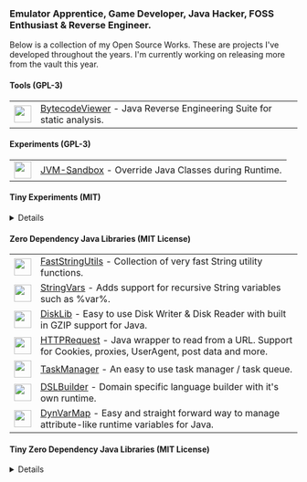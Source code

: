 ### Emulator Apprentice, Game Developer, Java Hacker, FOSS Enthusiast & Reverse Engineer.
Below is a collection of my Open Source Works. These are projects I've developed throughout the years. I'm currently working on releasing more from the vault this year.

<p>
<!--- TOOLS -->
<h4>Tools (GPL-3)</h4>
<table>
<tbody>

<tr>
<td><a href="https://konloch.com/Bytecode-Viewer/stargazers"><img height="30" src="https://img.shields.io/github/stars/konloch/bytecode-viewer?style=social"></a></td>
<td><a href="https://konloch.com/Bytecode-Viewer/">BytecodeViewer</a> - Java Reverse Engineering Suite for static analysis.</td>
</tr>

</tbody>
</table>

<!--- EXPERIMENTS -->
<h4>Experiments (GPL-3)</h4>
<table>
<tbody>

<tr>
<td><a href="https://konloch.com/JVM-Sandbox/stargazers"><img height="30" src="https://img.shields.io/github/stars/Konloch/JVM-Sandbox?style=social"></a></td>
<td><a href="https://konloch.com/JVM-Sandbox/">JVM-Sandbox</a> - Override Java Classes during Runtime.</td>
</tr>

</tbody>
</table>


<!--- TINY EXPERIMENTS -->
<h4>Tiny Experiments (MIT)</h4>
<details>
<table>
<tbody>

<tr>
<td><a href="https://konloch.com/ObfSRC/stargazers"><img height="30" src="https://img.shields.io/github/stars/Konloch/ObfSRC?style=social"></a></td>
<td><a href="https://konloch.com/ObfSRC/">ObfSRC</a> - Obfuscate Java source code through unicode escaping.</td>
</tr>

</tbody>
</table>
</details>

<!--- LIBRARIES -->
<h4>Zero Dependency Java Libraries (MIT License)</h4>
<table>
<tbody>

<tr>
<td><a href="https://konloch.com/FastStringUtils/stargazers"><img height="30" src="https://img.shields.io/github/stars/Konloch/FastStringUtils?style=social"></a></td>
<td><a href="https://konloch.com/FastStringUtils/">FastStringUtils</a> - Collection of very fast String utility functions.</td>
</tr>

<tr>
<td><a href="https://konloch.com/StringVars/stargazers"><img height="30" src="https://img.shields.io/github/stars/Konloch/StringVars?style=social"></a></td>
<td><a href="https://konloch.com/StringVars/">StringVars</a> - Adds support for recursive String variables such as %var%.</td>
</tr>
  
<tr>
<td><a href="https://konloch.com/DiskLib/stargazers"><img height="30" src="https://img.shields.io/github/stars/Konloch/DiskLib?style=social"></a></td>
<td><a href="https://konloch.com/DiskLib/">DiskLib</a> - Easy to use Disk Writer & Disk Reader with built in GZIP support for Java.</td>
</tr>

<tr>
<td><a href="https://konloch.com/HTTPRequest/stargazers"><img height="30" src="https://img.shields.io/github/stars/konloch/httprequest?style=social"></a></td>
<td><a href="https://konloch.com/HTTPRequest/">HTTPRequest</a> - Java wrapper to read from a URL. Support for Cookies, proxies, UserAgent, post data and more.</td>
</tr>

<tr>
<td><a href="https://konloch.com/TaskManager/stargazers"><img height="30" src="https://img.shields.io/github/stars/Konloch/TaskManager?style=social"></a></td>
<td><a href="https://konloch.com/TaskManager/">TaskManager</a> - An easy to use task manager / task queue.</td>
</tr>
  
<tr>
<td><a href="https://konloch.com/DSLBuilder/stargazers"><img height="30" src="https://img.shields.io/github/stars/Konloch/DSLBuilder?style=social"></a></td>
<td><a href="https://konloch.com/DSLBuilder/">DSLBuilder</a> - Domain specific language builder with it's own runtime.</td>
</tr>

<tr>
<td><a href="https://konloch.com/DynVarMap/stargazers"><img height="30" src="https://img.shields.io/github/stars/Konloch/DynVarMap?style=social"></a></td>
<td><a href="https://konloch.com/DynVarMap/">DynVarMap</a> - Easy and straight forward way to manage attribute-like runtime variables for Java.</td>
</tr>

</tbody>
</table>


<!--- TINY LIBRARIES -->
<h4>Tiny Zero Dependency Java Libraries (MIT License)</h4>
<details>
<table>
<tbody>

<tr>
<td><a href="https://konloch.com/IterateINI/stargazers"><img height="30" src="https://img.shields.io/github/stars/Konloch/IterateINI?style=social"></a></td>
<td><a href="https://konloch.com/IterateINI/">IterateINI</a> - Adds support for iterating over the key-value pairs of any INI file.</td>
</tr>
  
<tr>
<td><a href="https://konloch.com/ColorUtils/stargazers"><img height="30" src="https://img.shields.io/github/stars/Konloch/ColorUtils?style=social"></a></td>
<td><a href="https://konloch.com/ColorUtils/">ColorUtils</a> - A small collection of utility functions to deal with coloring on Java.</td>
</tr>

<tr>
<td><a href="https://konloch.com/Constants/stargazers"><img height="30" src="https://img.shields.io/github/stars/Konloch/Constants?style=social"></a></td>
<td><a href="https://konloch.com/Constants/">Constants</a> - Very small zero dependency Java library packed with constants.</td>
</tr>

</tbody>
</table>
</details>

</p>
